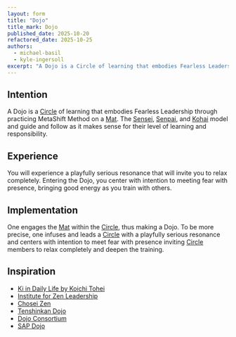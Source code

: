 ```yaml
---
layout: form
title: "Dojo"
title_mark: Dojo
published_date: 2025-10-20
refactored_date: 2025-10-25
authors:
  - michael-basil
  - kyle-ingersoll
excerpt: "A Dojo is a Circle of learning that embodies Fearless Leadership through practicing MetaShift Method on a Mat."
---
```


## Intention

A Dojo is a [Circle](../circle/) of learning that embodies Fearless Leadership through practicing MetaShift Method on a [Mat](../mat/). The [Sensei](../sensei/), [Senpai](../senpai/), and [Kohai](../kohai/) model and guide and follow as it makes sense for their level of learning and responsibility.

## Experience

You will experience a playfully serious resonance that will invite you to relax completely. Entering the Dojo, you center with intention to meeting fear with presence, bringing good energy as you train with others.

## Implementation

One engages the [Mat](../mat/) within the [Circle](../circle/), thus making a Dojo. To be more precise, one infuses and leads a [Circle](../circle/) with a playfully serious resonance and centers with intention to meet fear with presence inviting [Circle](../circle/) members to relax completely and deepen the training.

## Inspiration

- [Ki in Daily Life by Koichi Tohei](https://www.amazon.com/Ki-Daily-Life-Koichi-Tohei/dp/4889960716)
- [Institute for Zen Leadership](https://zenleader.global)
- [Chosei Zen](https://www.choseizen.org/)
- [Tenshinkan Dojo](https://japaneseculturecenter.com/classes/aikido)
- [Dojo Consortium](https://dojoconsortium.org)
- [SAP Dojo](https://github.com/sap-samples/dojo)
